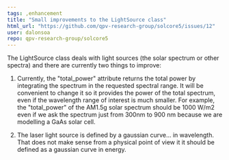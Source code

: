 ```yaml
---
tags: ,enhancement
title: "Small improvements to the LightSource class"
html_url: "https://github.com/qpv-research-group/solcore5/issues/12"
user: dalonsoa
repo: qpv-research-group/solcore5
---
```


The LightSource class deals with light sources (the solar spectrum or other spectra) and there are currently two things to improve:

1. Currently, the "total_power" attribute returns the total power by integrating the spectrum in the requested spectral range. It will be convenient to change it so it provides the power of the total spectrum, even if the wavelength range of interest is much smaller. For example, the "total_power" of the AM1.5g solar spectrum should be 1000 W/m2 even if we ask the spectrum just from 300nm to 900 nm because we are modelling a GaAs solar cell. 

2. The laser light source is defined by a gaussian curve... in wavelength. That does not make sense from a physical point of view it it should be defined as a gaussian curve in energy.   

